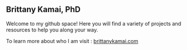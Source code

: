 ## Brittany Kamai, PhD

Welcome to my github space! Here you will find a variety of projects and resources to help you along your way.

To learn more about who I am visit : [brittanykamai.com](https://brittanykamai.com)

